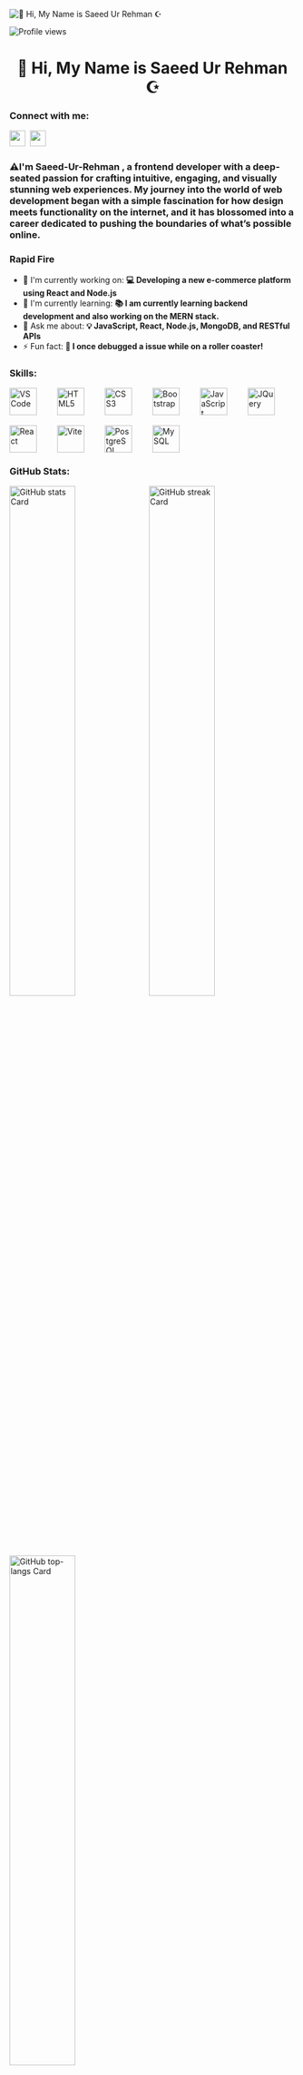 ![👋 Hi, My Name is Saeed Ur Rehman ☪️](https://miro.medium.com/v2/resize:fit:1358/0*FGD6BUzzZs1VJLuY.gif)

![Profile views](https://komarev.com/ghpvc/?username=SaeedUrRehman101&label=Profile%20views&color=0e75b6&style=flat)

<div id="toc">
  <ul align="center" style="list-style: none">
    <summary>
      <h1>
        👋 Hi, My Name is Saeed Ur Rehman ☪️
      </h1>
    </summary>
  </ul>
</div>

**<h3 align="left">Connect with me:</h3>** 
<p align="left"><a href="saeedtutorial786@gmail.com" target="_blank"><img src="https://img.shields.io/badge/Gmail-D14836?style=for-the-badge&logo=gmail&logoColor=white" height="28" style="margin-right: 4px"></a> <a href="https://www.linkedin.com/in/www.linkedin.com/in/ saeedurrehman101" target="_blank"><img src="https://img.shields.io/badge/LinkedIn-0077B5?style=for-the-badge&logo=linkedin&logoColor=white" height="28" style="margin-right: 4px"></a></p>

 **<h3 align="left">⚠️I'm Saeed-Ur-Rehman , a frontend developer with a deep-seated passion for crafting intuitive, engaging, and visually stunning web experiences. My journey into the world of web development began with a simple fascination for how design meets functionality on the internet, and it has blossomed into a career dedicated to pushing the boundaries of what’s possible online.</h3>**

**<h3 align="left">Rapid Fire</h3>**

- 💼 I'm currently working on: **💻 Developing a new e-commerce platform using React and Node.js**
- 🌱 I'm currently learning: **📚 I am currently learning backend development and also working on the MERN stack.**
- 💬 Ask me about: **💡 JavaScript, React, Node.js, MongoDB, and RESTful APIs**
- ⚡ Fun fact: **🎢 I once debugged a issue while on a roller coaster!**

 **<h3 align="left">Skills:</h3>**

<div style="display: flex; flex-wrap: wrap; gap: 18px; justify-content: left;"><img src="https://skillicons.dev/icons?i=vscode" height="48" alt="VSCode" style="margin-right: 18px"> <img src="https://cdn.jsdelivr.net/gh/devicons/devicon/icons/html5/html5-original.svg" height="48" alt="HTML5" style="margin-right: 18px"> <img src="https://cdn.jsdelivr.net/gh/devicons/devicon@latest/icons/css3/css3-original-wordmark.svg" height="48" alt="CSS3" style="margin-right: 18px"> <img src="https://skillicons.dev/icons?i=bootstrap" height="48" alt="Bootstrap" style="margin-right: 18px"> <img src="https://skillicons.dev/icons?i=javascript" height="48" alt="JavaScript" style="margin-right: 18px"> <img src="https://skillicons.dev/icons?i=jquery" height="48" alt="JQuery" style="margin-right: 18px"> <img src="https://skillicons.dev/icons?i=react" height="48" alt="React" style="margin-right: 18px"> <img src="https://skillicons.dev/icons?i=vite" height="48" alt="Vite" style="margin-right: 18px"> <img src="https://skillicons.dev/icons?i=postgresql" height="48" alt="PostgreSQL" style="margin-right: 18px"> <img src="https://skillicons.dev/icons?i=mysql" height="48" alt="MySQL" style="margin-right: 18px"></div>

 **<h3 align="left">GitHub Stats:</h3>**

<p align="left">
  <img width="48%" src="https://github-readme-stats.vercel.app/api?username=SaeedUrRehman101&theme=react&hide_title=false&hide_rank=false&show_icons=false&include_all_commits=false&count_private=true&line_height=23" alt="GitHub stats Card" />
  <img width="48%" src="https://streak-stats.demolab.com/?user=SaeedUrRehman101&theme=react&hide_border=false&date_format=M+j%5B%2C+Y%5D&mode=daily&hide_total_contributions=false&hide_current_streak=false&hide_longest_streak=false&card_height=200" alt="GitHub streak Card" />
</p>

<p align="left">
  <img width="48%" src="https://github-readme-stats.vercel.app/api/top-langs?username=SaeedUrRehman101&theme=react&hide_title=false&layout=compact&langs_count=6&hide_progress=false&card_width=400" alt="GitHub top-langs Card" />
</p>
